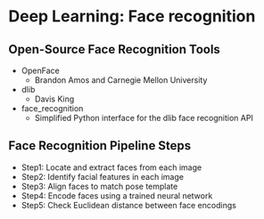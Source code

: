 # Deep Learning: Face recognition

## Open-Source Face Recognition Tools
- OpenFace
    - Brandon Amos and Carnegie Mellon University
- dlib
    - Davis King
- face_recognition
    - Simplified Python interface for the dlib face recognition API

## Face Recognition Pipeline Steps
- Step1: Locate and extract faces from each image
- Step2: Identify facial features in each image
- Step3: Align faces to match pose template
- Step4: Encode faces using a trained neural network
- Step5: Check Euclidean distance between face encodings